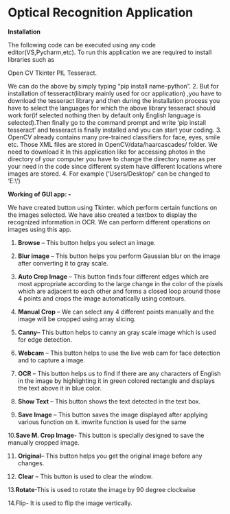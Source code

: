 

# Optical Recognition Application

**Installation**



The following code can be executed using any code editor(VS,Pycharm,etc). To run this application we are required to install libraries such as

Open CV
Tkinter
PIL
Tesseract.


We can do the above by simply typing “pip install name-python”.
2.	But for installation of tesseract(library mainly used for ocr application) ,you have to download the tesseract library and then during the installation process you have to select the languages for which the above library tesseract should work for(if selected nothing then by default only English language is selected).Then finally go to the command prompt and write ‘pip install tesseract’ and tesseract is finally installed and you can start your coding.
3.	OpenCV already contains many pre-trained classifiers for face, eyes, smile etc. Those XML files are stored in OpenCV/data/haarcascades/ folder. We need to download it 
In this application like for accessing photos in the directory of your computer you have to change the directory name as per your need in the code since different system have different locations where images are stored. 
4.	For example (‘Users/Desktop/’ can be changed to ‘E:\’)


**Working of GUI app: -** 

We have created button using Tkinter.  which perform certain functions on the images selected. We have also created a textbox to display the recognized information in OCR. We can perform different operations on images using this app.

1. **Browse** – This button helps you select an image. 

2. **Blur image** – This button helps you perform Gaussian blur on the image after converting it to gray scale. 

3. **Auto Crop Image** – This button finds four different edges which are most appropriate according to the large change in the color of the pixels which are adjacent to each other and forms a closed loop around those 4 points and crops the image automatically using contours. 

4. **Manual Crop** – We can select any 4 different points manually and the image will be cropped using array slicing. 

5. **Canny**– This button helps to canny an gray scale image which is used for edge detection. 

6. **Webcam** – This button helps to use the live web cam for face detection and to capture a image. 

7. **OCR** – This button helps us to find if there are any characters of English in the image by highlighting it in green colored rectangle and displays the text above it in blue color. 

8. **Show Text** – This button shows the text detected in the text box.

9. **Save Image** – This button saves the image displayed after applying various function on it. imwrite function is used for the same 

10.**Save M. Crop Image**- This button is specially designed to save the manually cropped image.

11. **Original**– This button helps you get the original image before any changes.

12. **Clear** – This button is used to clear the window.

13.**Rotate**-This is used to rotate the image by 90 degree clockwise

14.Flip- It is used to flip the image vertically.


